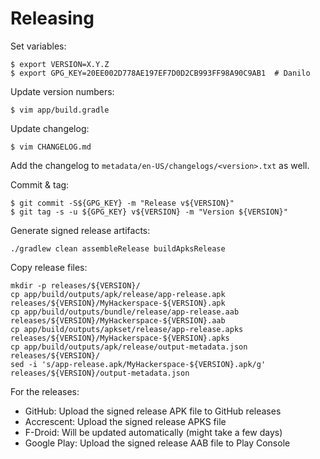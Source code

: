 # Releasing

Set variables:

    $ export VERSION=X.Y.Z
    $ export GPG_KEY=20EE002D778AE197EF7D0D2CB993FF98A90C9AB1  # Danilo

Update version numbers:

    $ vim app/build.gradle

Update changelog:

    $ vim CHANGELOG.md

Add the changelog to `metadata/en-US/changelogs/<version>.txt` as well.

Commit & tag:

    $ git commit -S${GPG_KEY} -m "Release v${VERSION}"
    $ git tag -s -u ${GPG_KEY} v${VERSION} -m "Version ${VERSION}"

Generate signed release artifacts:

    ./gradlew clean assembleRelease buildApksRelease

Copy release files:

    mkdir -p releases/${VERSION}/
    cp app/build/outputs/apk/release/app-release.apk releases/${VERSION}/MyHackerspace-${VERSION}.apk
    cp app/build/outputs/bundle/release/app-release.aab releases/${VERSION}/MyHackerspace-${VERSION}.aab
    cp app/build/outputs/apkset/release/app-release.apks releases/${VERSION}/MyHackerspace-${VERSION}.apks
    cp app/build/outputs/apk/release/output-metadata.json releases/${VERSION}/
    sed -i 's/app-release.apk/MyHackerspace-${VERSION}.apk/g' releases/${VERSION}/output-metadata.json

For the releases:

- GitHub: Upload the signed release APK file to GitHub releases
- Accrescent: Upload the signed release APKS file
- F-Droid: Will be updated automatically (might take a few days)
- Google Play: Upload the signed release AAB file to Play Console
